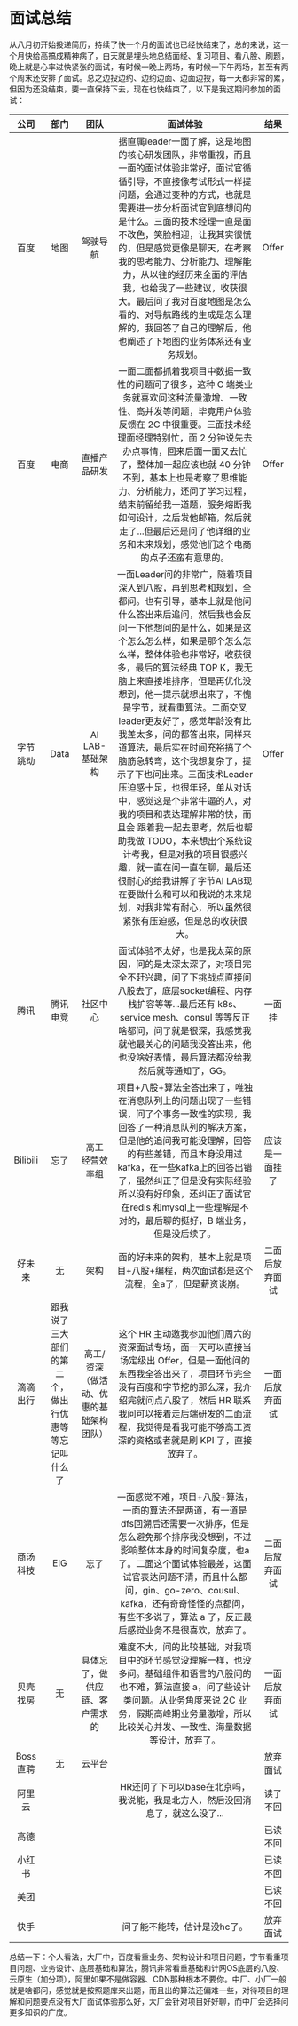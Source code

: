 # 面试总结

从八月初开始投递简历，持续了快一个月的面试也已经快结束了，总的来说，这一个月快给高搞成精神病了，白天就是埋头地总结面经、复习项目、看八股、刷题，晚上就是心率过快紧张的面试，有时候一晚上两场，有时候一下午两场，甚至有两个周末还安排了面试。总之边投边约、边约边面、边面边投，每一天都非常的累，但因为还没结束，要一直保持下去，现在也快结束了，以下是我这期间参加的面试：

|   公司   |                         部门                         |          团队          |                                                                                                                                                                                                                  面试体验                                                                                                                                                                                                                  |      结果      |
| :------: | :--------------------------------------------------: |:--------------------:|:--------------------------------------------------------------------------------------------------------------------------------------------------------------------------------------------------------------------------------------------------------------------------------------------------------------------------------------------------------------------------------------------------------------------------------------:| :------------: |
|   百度   |                         地图                         |         驾驶导航         |                                                                                         据直属leader一面了解，这是地图的核心研发团队，非常重视，而且一面的面试体验非常好，面试官循循引导，不直接像考试形式一样提问题，会通过变种的方式，也就是需要进一步分析面试官到底想问的是什么。三面的技术经理一直是面不改色，笑脸相迎，让我其实很慌的，但是感觉更像是聊天，在考察我的思考能力、分析能力、理解能力，从以往的经历来全面的评估我，也给我了一些建议，收获很大。最后问了我对百度地图是怎么看的、对导航路线的生成是怎么理解的，我回答了自己的理解后，他也阐述了下地图的业务体系还有业务规划。                                                                                          |     Offer      |
|   百度   |                         电商                         |        直播产品研发        |                                                                                                  一面二面都抓着我项目中数据一致性的问题问了很多，这种 C 端类业务就喜欢问这种流量激增、一致性、高并发等问题，毕竟用户体验反馈在 2C 中很重要。三面技术经理面经理特别忙，面 2 分钟说先去办点事情，回来后面一面又去忙了，整体加一起应该也就 40 分钟不到，基本上也是考察了思维能力、分析能力，还问了学习过程，结束前留给我一道题，服务熔断我如何设计，之后发他邮箱，然后就走了...但最后还是问了他详细的业务和未来规划，感觉他们这个电商的点子还蛮有意思的。                                                                                                   |     Offer      |
| 字节跳动 |                         Data                         |     AI LAB-基础架构      | 一面Leader问的非常广，随着项目深入到八股，再到思考和规划，全都问。也有引导，基本上就是他问什么答出来后追问，然后我也会反问一下他想问的是什么，如果是这个怎么怎么样，如果是那个怎么怎么样，整体体验也非常好，收获很多，最后的算法经典 TOP K，我无脑上来直接堆排序，但是再优化没想到，他一提示就想出来了，不愧是字节，就看重算法。二面交叉leader更友好了，感觉年龄没有比我差太多，问的都答出来，同样来道算法，最后实在时间充裕搞了个脑筋急转弯，这个我想复杂了，提示了下也问出来。三面技术Leader压迫感十足，也很年轻，单从对话中，感觉这是个非常牛逼的人，对我的项目和表达理解非常的快，而且会 跟着我一起去思考，然后也帮助我做 TODO，本来想出个系统设计考我，但是对我的项目很感兴趣，就一直在问一直在聊，最后还很耐心的给我讲解了字节AI LAB现在要做什么和可以和我说的未来规划，对我非常有耐心，所以虽然很紧张有压迫感，但是总的收获很大。 |     Offer      |
|   腾讯   |                       腾讯电竞                       |         社区中心         |                                                                                                                                    面试体验不太好，也是我太菜的原因，问的是太深太深了，对项目完全不赶兴趣，问了下挑战点直接问八股去了，底层socket编程、内存栈扩容等等...最后还有 k8s、service mesh、consul 等等反正啥都问，问了就是很深，我感觉我就他最关心的问题我没答出来，他也没啥好表情，最后算法都没给我然后就等通知了，GG。                                                                                                                                    |     一面挂     |
| Bilibili |                         忘了                         |       高工 经营效率组       |                                                                                                                         项目+八股+算法全答出来了，唯独在消息队列上的问题出现了一些错误，问了个事务一致性的实现，我回答了一种消息队列的解决方案，但是他的追问我可能没理解，回答的有些差错，而且本身没用过kafka，在一些kafka上的回答出错了，虽然纠正了但是没有实际经验所以没有好印象，还纠正了面试官在redis 和mysql上一些理解是不对的，最后聊的挺好，B 端业务，但是没后续了。                                                                                                                         | 应该是一面挂了 |
|  好未来  |                          无                          |          架构          |                                                                                                                                                                                             面的好未来的架构，基本上就是项目+八股+编程，两次面试都是这个流程，全a了，但是薪资谈崩。                                                                                                                                                                                              | 二面后放弃面试 |
| 滴滴出行 | 跟我说了三大部们的第二个，做出行优惠等等忘记叫什么了 | 高工/资深（做活动、优惠的基础架构团队） |                                                                                                                                         这个 HR 主动邀我参加他们周六的资深面试专场，面一天可以直接当场定级出 Offer，但是一面他问的东西我全答出来了，项目环节完全没有百度和字节挖的那么深，我介绍完就问点八股了，然后 HR 联系我问可以接着走后端研发的二面流程，我觉得是看我可能不够高工资深的资格或者就是刷 KPI 了，直接放弃了。                                                                                                                                          | 一面后放弃面试 |
| 商汤科技 |                         EIG                          |          忘了          |                                                                                                                            一面感觉不难，项目+八股+算法，一面的算法还是两道，有一道是dfs回溯后还需要一次排序，但是怎么避免那个排序我没想到，不过影响整体本身的时间复杂度，也a了。二面这个面试体验最差，这面试官表达问题不清，而且什么都问，gin、go-zero、cousul、kafka，还有奇奇怪怪的点都问，有些不多说了，算法 a 了，反正最后感觉业务不是很喜欢，放弃了。                                                                                                                             | 二面后放弃面试 |
| 贝壳找房 |                          无                          |   具体忘了，做供应链、客户需求的    |                                                                                                                                                          难度不大，问的比较基础，对我项目中的环节感觉没理解一样，也没多问。基础组件和语言的八股问的也不难，算法直接 a，问了些设计类问题。从业务角度来说 2C 业务，假期高峰期业务量激增，所以比较关心并发、一致性、海量数据等设计，放弃了。                                                                                                                                                           | 一面后放弃面试 |
| Boss直聘 |                          无                          |         云平台          |                                                                                                                                                                                                                                                                                                                                                                                                                                        |    放弃面试    |
|  阿里云  |                                                      |                      |                                                                                                                                                                                              HR还问了下可以base在北京吗，我说能，我是北方人，然后没回消息了，就这么没了...                                                                                                                                                                                               |    读了不回    |
|   高德   |                                                      |                      |                                                                                                                                                                                                                                                                                                                                                                                                                                        |    已读不回    |
|  小红书  |                                                      |                      |                                                                                                                                                                                                                                                                                                                                                                                                                                        |    已读不回    |
|   美团   |                                                      |                      |                                                                                                                                                                                                                                                                                                                                                                                                                                        |    已读不回    |
|   快手   |                                                      |                      |                                                                                                                                                                                                            问了能不能转，估计是没hc了。                                                                                                                                                                                                             |    放弃面试    |

总结一下：个人看法，大厂中，百度看重业务、架构设计和项目问题，字节看重项目问题、业务设计、底层基础和算法，腾讯非常看重基础和计网OS底层的八股、云原生（加分项），阿里如果不是做容器、CDN那种根本不要你。中厂、小厂一般就是啥都问，感觉就是按照题库来出题，而且出的算法还偏难一些，对待项目的理解和问题要点没有大厂面试体验那么好，大厂会针对项目好好聊，而中厂会选择问更多知识的广度。

